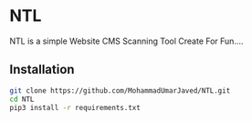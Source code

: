 # NTL
NTL is a simple Website CMS Scanning Tool Create For Fun....
## Installation 

```bash
git clone https://github.com/MohammadUmarJaved/NTL.git
cd NTL
pip3 install -r requirements.txt
```
